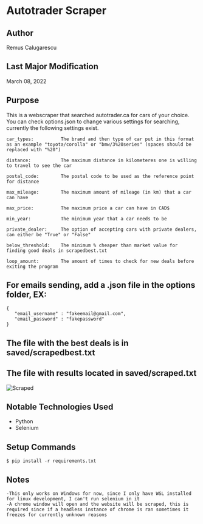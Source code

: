 # Autotrader Scraper

## Author
Remus Calugarescu

## Last Major Modification
March 08, 2022

## Purpose
This is a webscraper that searched autotrader.ca for cars of your choice. You can check options.json to change various settings for searching, currently the following settings exist.
~~~~
car_types:          The brand and then type of car put in this format as an example "toyota/corolla" or "bmw/3%20series" (spaces should be replaced with "%20")

distance:           The maximum distance in kilometeres one is willing to travel to see the car

postal_code:        The postal code to be used as the reference point for distance

max_mileage:        The maximum amount of mileage (in km) that a car can have

max_price:          The maximum price a car can have in CAD$

min_year:           The minimum year that a car needs to be

private_dealer:     The option of accepting cars with private dealers, can either be "True" or "False"

below_threshold:    The minimum % cheaper than market value for finding good deals in scrapedbest.txt

loop_amount:        The amount of times to check for new deals before exiting the program
~~~~

## For emails sending, add a .json file in the options folder, EX:
~~~~
{
   "email_username" : "fakeemail@gmail.com",
   "email_password" : "fakepassword"
}
~~~~

## The file with the best deals is in saved/scrapedbest.txt

## The file with results located in saved/scraped.txt
![Scraped](https://i.imgur.com/XLGqe1U.jpeg)

## Notable Technologies Used
- Python
- Selenium

## Setup Commands
~~~~
$ pip install -r requirements.txt
~~~~

## Notes
~~~~
-This only works on Windows for now, since I only have WSL installed for linux development, I can't run selenium in it
-A chrome window will open and the website will be scraped, this is required since if a headless instance of chrome is ran sometimes it freezes for currently unknown reasons
~~~~
